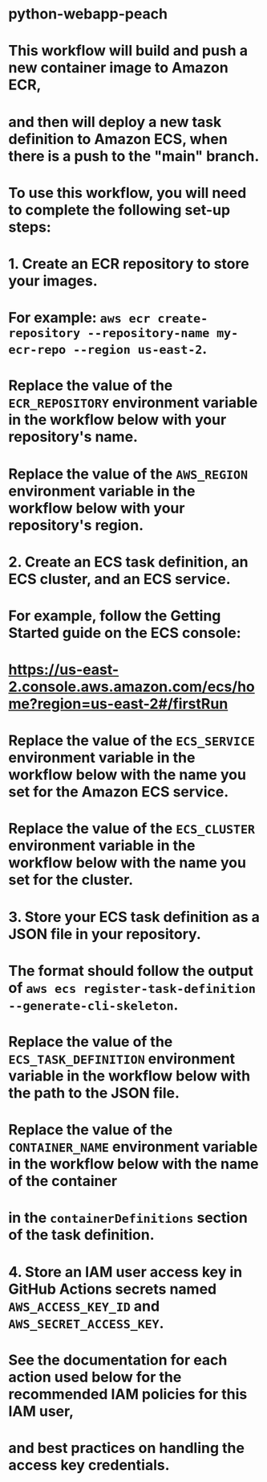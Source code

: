 # python-webapp-peach

# This workflow will build and push a new container image to Amazon ECR,
# and then will deploy a new task definition to Amazon ECS, when there is a push to the "main" branch.
#
# To use this workflow, you will need to complete the following set-up steps:
#
# 1. Create an ECR repository to store your images.
#    For example: `aws ecr create-repository --repository-name my-ecr-repo --region us-east-2`.
#    Replace the value of the `ECR_REPOSITORY` environment variable in the workflow below with your repository's name.
#    Replace the value of the `AWS_REGION` environment variable in the workflow below with your repository's region.
#
# 2. Create an ECS task definition, an ECS cluster, and an ECS service.
#    For example, follow the Getting Started guide on the ECS console:
#      https://us-east-2.console.aws.amazon.com/ecs/home?region=us-east-2#/firstRun
#    Replace the value of the `ECS_SERVICE` environment variable in the workflow below with the name you set for the Amazon ECS service.
#    Replace the value of the `ECS_CLUSTER` environment variable in the workflow below with the name you set for the cluster.
#
# 3. Store your ECS task definition as a JSON file in your repository.
#    The format should follow the output of `aws ecs register-task-definition --generate-cli-skeleton`.
#    Replace the value of the `ECS_TASK_DEFINITION` environment variable in the workflow below with the path to the JSON file.
#    Replace the value of the `CONTAINER_NAME` environment variable in the workflow below with the name of the container
#    in the `containerDefinitions` section of the task definition.
#
# 4. Store an IAM user access key in GitHub Actions secrets named `AWS_ACCESS_KEY_ID` and `AWS_SECRET_ACCESS_KEY`.
#    See the documentation for each action used below for the recommended IAM policies for this IAM user,
#    and best practices on handling the access key credentials.
